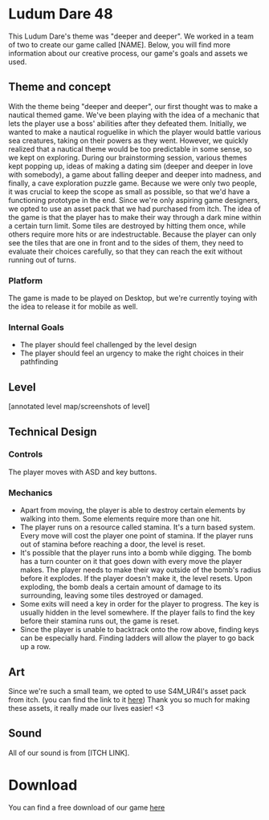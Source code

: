 # Ludum Dare 48

This Ludum Dare's theme was "deeper and deeper". We worked in a team of two to create our game called [NAME]. Below, you will find more information about our creative process, our game's goals and assets we used.

## Theme and concept

With the theme being "deeper and deeper", our first thought was to make a nautical themed game. We've been playing with the idea of a mechanic that lets the player use a boss' abilities after they defeated them. Initially, we wanted to make a nautical roguelike in which the player would battle various sea creatures, taking on their powers as they went. However, we quickly realized that a nautical theme would be too predictable in some sense, so we kept on exploring. 
During our brainstorming session, various themes kept popping up, ideas of making a dating sim (deeper and deeper in love with somebody), a game about falling deeper and deeper into madness, and finally, a cave exploration puzzle game. 
Because we were only two people, it was crucial to keep the scope as small as possible, so that we'd have a functioning prototype in the end. Since we're only aspiring game designers, we opted to use an asset pack that we had purchased from itch. 
The idea of the game is that the player has to make their way through a dark mine within a certain turn limit. Some tiles are destroyed by hitting them once, while others require more hits or are indestructable. Because the player can only see the tiles that are one in front and to the sides of them, they need to evaluate their choices carefully, so that they can reach the exit without running out of turns. 

### Platform

The game is made to be played on Desktop, but we're currently toying with the idea to release it for mobile as well.

### Internal Goals

* The player should feel challenged by the level design
* The player should feel an urgency to make the right choices in their pathfinding

## Level

[annotated level map/screenshots of level]

## Technical Design

### Controls

The player moves with ASD and key buttons. 

### Mechanics

* Apart from moving, the player is able to destroy certain elements by walking into them. Some elements require more than one hit. 
* The player runs on a resource called stamina. It's a turn based system. Every move will cost the player one point of stamina. If the player runs out of stamina before reaching a door, the level is reset. 
* It's possible that the player runs into a bomb while digging. The bomb has a turn counter on it that goes down with every move the player makes. The player needs to make their way outside of the bomb's radius before it explodes. If the player doesn't make it, the level resets. Upon exploding, the bomb deals a certain amount of damage to its surrounding, leaving some tiles destroyed or damaged. 
* Some exits will need a key in order for the player to progress. The key is usually hidden in the level somewhere. If the player fails to find the key before their stamina runs out, the game is reset. 
* Since the player is unable to backtrack onto the row above, finding keys can be especially hard. Finding ladders will allow the player to go back up a row. 

## Art

Since we're such a small team, we opted to use S4M_UR4I's asset pack from itch. (you can find the link to it [here](https://s4m-ur4i.itch.io/huge-pixelart-asset-pack)) Thank you so much for making these assets, it really made our lives easier! <3

## Sound

All of our sound is from [ITCH LINK]. 


# Download

You can find a free download of our game [here](LINK)
